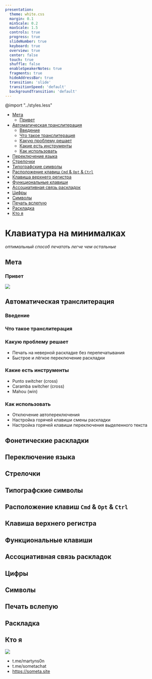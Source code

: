 ```yaml
---
presentation:
  theme: white.css
  margin: 0.1
  minScale: 0.2
  maxScale: 1.5
  controls: true
  progress: true
  slideNumber: true
  keyboard: true
  overview: true
  center: false
  touch: true
  shuffle: false
  enableSpeakerNotes: true
  fragments: true
  hideAddressBar: true
  transition: 'slide'
  transitionSpeed: 'default'
  backgroundTransition: 'default'
---
```


@import "../styles.less"

<!-- slide id="toc" -->

- [Мета](#мета)
  - [Привет](#привет)
- [Автоматическая транслитерация](#автоматическая-транслитерация)
  - [Введение](#введение)
  - [Что такое транслитерация](#что-такое-транслитерация)
  - [Какую проблему решает](#какую-проблему-решает)
  - [Какие есть инструменты](#какие-есть-инструменты)
  - [Как использовать](#как-использовать)
- [Переключение языка](#переключение-языка)
- [Стрелочки](#стрелочки)
- [Типографские символы](#типографские-символы)
- [Расположение клавиш `Cmd` & `Opt` & `Ctrl`](#расположение-клавиш-cmd--opt--ctrl)
- [Клавиша верхнего регистра](#клавиша-верхнего-регистра)
- [Функциональные клавиши](#функциональные-клавиши)
- [Ассоциативная связь раскладок](#ассоциативная-связь-раскладок)
- [Цифры](#цифры)
- [Символы](#символы)
- [Печать вслепую](#печать-вслепую)
- [Раскладка](#раскладка)
- [Кто я](#кто-я)

<!-- slide class="milestone" data-notes="" -->
# Клавиатура на минималках
*оптимальный способ печатать легче чем остальные*

<!-- slide class="milestone" data-notes=""-->
## Мета

<!-- slide id="hi" data-notes="Меня зовут Мартын и вы можете меня знать по таким докладам как..."-->
### Привет

![](../assets/troy-mccryre.png)

<!-- slide class="milestone" -->
## Автоматическая транслитерация

<!-- slide -->
### Введение

<!-- slide -->
### Что такое транслитерация

<!-- slide -->
### Какую проблему решает

- Печать на неверной раскладке без перепечатывания <!-- .element: class="fragment" data-fragment-index="1" -->
- Быстрое и лёгкое переключение раскладки <!-- .element: class="fragment" data-fragment-index="2" -->

<!-- slide -->
### Какие есть инструменты

- Punto switcher (cross) <!-- .element: class="fragment" data-fragment-index="1" -->
- Caramba switcher (cross) <!-- .element: class="fragment" data-fragment-index="3" -->
- Mahou (win) <!-- .element: class="fragment" data-fragment-index="2" -->

<!-- slide -->
### Как использовать

- Отключение автопереключения <!-- .element: class="fragment" data-fragment-index="1" -->
- Настройка горячей клавиши смены раскладки <!-- .element: class="fragment" data-fragment-index="2" -->
- Настройка горячей клавиши переключения выделенного текста <!-- .element: class="fragment" data-fragment-index="3" -->


<!-- slide -->
## Фонетические раскладки

<!-- slide -->
## Переключение языка

<!-- slide -->
## Стрелочки

<!-- slide -->
## Типографские символы

<!-- slide -->
## Расположение клавиш `Cmd` & `Opt` & `Ctrl`

<!-- slide -->
## Клавиша верхнего регистра

<!-- slide -->
## Функциональные клавиши
<!-- slide -->
## Ассоциативная связь раскладок

<!-- slide -->
## Цифры

<!-- slide -->
## Символы

<!-- slide -->
## Печать вслепую

<!-- slde -->
## Раскладка
  
<!-- slide class="centered" data-notes="Я Мартын. Занимаюсь не только тем, что пишу в днeвник. Я Фронтендер и Скрам-мастер. В работе дневник мне помогает быстрее принимать решения и учиться на ошибках. Сейчас нахожусь в поиске команд и проектов." -->
## Кто я

![](../assets/m-i.jpg)

- t.me/martyns0n
- t.me/sometachat
- https://someta.site